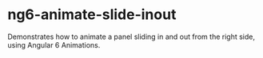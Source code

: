 # ng6-animate-slide-inout
Demonstrates how to animate a panel sliding in and out from the right side,
using Angular 6 Animations.
